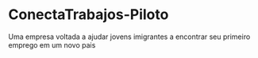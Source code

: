 # ConectaTrabajos-Piloto
Uma empresa voltada a ajudar jovens imigrantes a encontrar seu primeiro emprego em um novo pais

